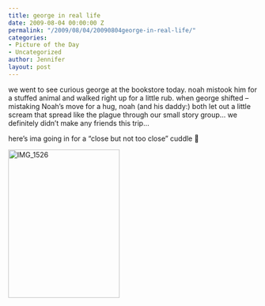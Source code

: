 ```yaml
---
title: george in real life
date: 2009-08-04 00:00:00 Z
permalink: "/2009/08/04/20090804george-in-real-life/"
categories:
- Picture of the Day
- Uncategorized
author: Jennifer
layout: post
---
```


we went to see curious george at the bookstore today. noah mistook him for a stuffed animal and walked right up for a little rub. when george shifted &#8211; mistaking Noah&#8217;s move for a hug, noah (and his daddy:) both let out a little scream that spread like the plague through our small story group&#8230; we definitely didn&#8217;t make any friends this trip&#8230;

here&#8217;s ima going in for a &#8220;close but not too close&#8221; cuddle 🙂

<img title="IMG_1526" height="300" alt="IMG_1526" width="225" class="alignnone size-medium wp-image-364" src="/teamelam/assets/images/george-in-real-life/1249415830000-missing.jpg" />
